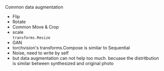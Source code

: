 Common data augmentation
 - Flip
 - Rotate
 - Common Move & Crop
 - scale\
 `transforms.Resize`
 - GAN
 - torchvision's transforms.Compose is similar to Sequential
 - Noise, need to write by self
 - but data augmentation can not help too much. becuase the distritbution is similar between synthesized and original photo
 